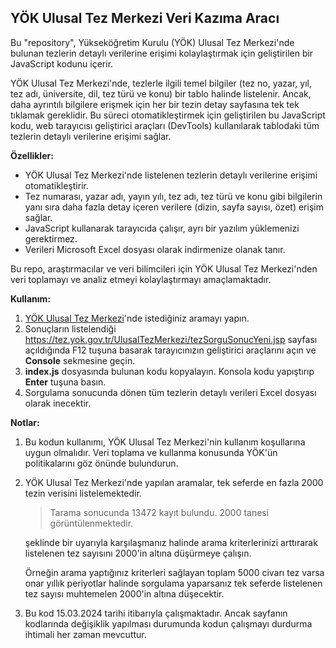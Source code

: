 ## YÖK Ulusal Tez Merkezi Veri Kazıma Aracı

Bu "repository", Yükseköğretim Kurulu (YÖK) Ulusal Tez Merkezi'nde bulunan tezlerin detaylı verilerine erişimi kolaylaştırmak için geliştirilen bir JavaScript kodunu içerir.

YÖK Ulusal Tez Merkezi'nde, tezlerle ilgili temel bilgiler (tez no, yazar, yıl, tez adı, üniversite, dil, tez türü ve konu) bir tablo halinde listelenir. Ancak, daha ayrıntılı bilgilere erişmek için her bir tezin detay sayfasına tek tek tıklamak gereklidir. Bu süreci otomatikleştirmek için geliştirilen bu JavaScript kodu, web tarayıcısı geliştirici araçları (DevTools) kullanılarak tablodaki tüm tezlerin detaylı verilerine erişimi sağlar.

**Özellikler:**

- YÖK Ulusal Tez Merkezi'nde listelenen tezlerin detaylı verilerine erişimi otomatikleştirir.
- Tez numarası, yazar adı, yayın yılı, tez adı, tez türü ve konu gibi bilgilerin yanı sıra daha fazla detay içeren verilere (dizin, sayfa sayısı, özet) erişim sağlar.
- JavaScript kullanarak tarayıcıda çalışır, ayrı bir yazılım yüklemenizi gerektirmez.
- Verileri Microsoft Excel dosyası olarak indirmenize olanak tanır.

Bu repo, araştırmacılar ve veri bilimcileri için YÖK Ulusal Tez Merkezi'nden veri toplamayı ve analiz etmeyi kolaylaştırmayı amaçlamaktadır.

**Kullanım:**

1. [YÖK Ulusal Tez Merkezi](https://tez.yok.gov.tr/UlusalTezMerkezi/)'nde istediğiniz aramayı yapın.
2. Sonuçların listelendiği https://tez.yok.gov.tr/UlusalTezMerkezi/tezSorguSonucYeni.jsp sayfası açıldığında F12 tuşuna basarak tarayıcınızın geliştirici araçlarını açın ve **Console** sekmesine geçin.
3. **index.js** dosyasında bulunan kodu kopyalayın. Konsola kodu yapıştırıp **Enter** tuşuna basın.
5. Sorgulama sonucunda dönen tüm tezlerin detaylı verileri Excel dosyası olarak inecektir.

**Notlar:** 
1. Bu kodun kullanımı, YÖK Ulusal Tez Merkezi'nin kullanım koşullarına uygun olmalıdır. Veri toplama ve kullanma konusunda YÖK'ün politikalarını göz önünde bulundurun.
2. YÖK Ulusal Tez Merkezi'nde yapılan aramalar, tek seferde en fazla 2000 tezin verisini listelemektedir. 
    >Tarama sonucunda 13472 kayıt bulundu. 2000 tanesi görüntülenmektedir. 
    
    şeklinde bir uyarıyla karşılaşmanız halinde arama kriterlerinizi arttırarak listelenen tez sayısını 2000'in altına düşürmeye çalışın. 
    
    Örneğin arama yaptığınız kriterleri sağlayan toplam 5000 civarı tez varsa onar yıllık periyotlar halinde sorgulama yaparsanız tek seferde listelenen tez sayısı muhtemelen 2000'in altına düşecektir.

3. Bu kod 15.03.2024 tarihi itibarıyla çalışmaktadır. Ancak sayfanın kodlarında değişiklik yapılması durumunda kodun çalışmayı durdurma ihtimali her zaman mevcuttur.